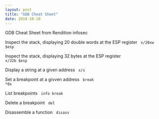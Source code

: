 ```yaml
---
layout: post
title: "GDB Cheat Sheet"
date: 2018-10-18
---
```


GDB Cheat Sheet from Rendition infosec 

Inspect the stack, displaying 20 double words at the ESP register
<code> x/20xw $esp </code>

Inspect the stack, displaying 32 bytes at the ESP register
<code> x/32b $esp </code>

Display a string at a given address
<code> x/s <addr> </code>

Set a breakpoint at a givven address
<code> break *0x<rest of the address> </code>

List breakpoints
<code> info break </code>

Delete a breakpoint
<code> del <breakpoint number> </code>

Disassemble a function
<code> disass <func> </code>

